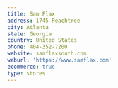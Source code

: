 ```yaml
---
title: Sam Flax
address: 1745 Peachtree
city: Atlanta
state: Georgia
country: United States
phone: 404-352-7200
website: samflaxsouth.com
weburl: 'https://www.samflax.com'
ecommerce: true
type: stores
---
```


